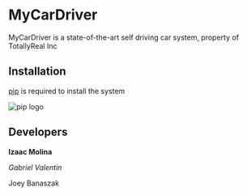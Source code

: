 # MyCarDriver

MyCarDriver is a state-of-the-art self driving car system, property of TotallyReal Inc

## Installation

[pip](https://pypi.org/project/pip/) is required to install the system

![pip logo](https://encrypted-tbn0.gstatic.com/images?q=tbn:ANd9GcTOWSMigj9Wnxa4KWAspMvvIf6Iho0n8cZCIGFjorPQRA&s)
## Developers
**Izaac Molina**

*Gabriel Valentin*

Joey Banaszak
